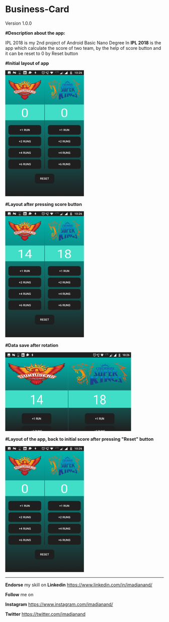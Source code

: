 # Business-Card
Version 1.0.0

**#Description about the app:**

IPL 2018 is my 2nd project of Android Basic Nano Degree
In **IPL 2018** is the app which calculate the score of two team, by the help of score button and it can be reset to 0 by Reset button

**#Initial layout of app**

<img src="app/src/main/res/drawable/initial.png" width="250" height="400">

**#Layout after pressing score button**

<img src="app/src/main/res/drawable/afterscore.png" width="250" height="400">

**#Data save after rotation**

<img src="app/src/main/res/drawable/afterrotation.png" width="400" height="250">

**#Layout of the app, back to initial score after pressing "Reset" button**

<img src="app/src/main/res/drawable/initial.png" width="250" height="400">

*************************************************************************************************
**Endorse** my skill on **Linkedin** https://www.linkedin.com/in/imadianand/

**Follow** me on 

**Instagram** https://www.instagram.com/imadianand/

**Twitter** https://twitter.com/imadianand
